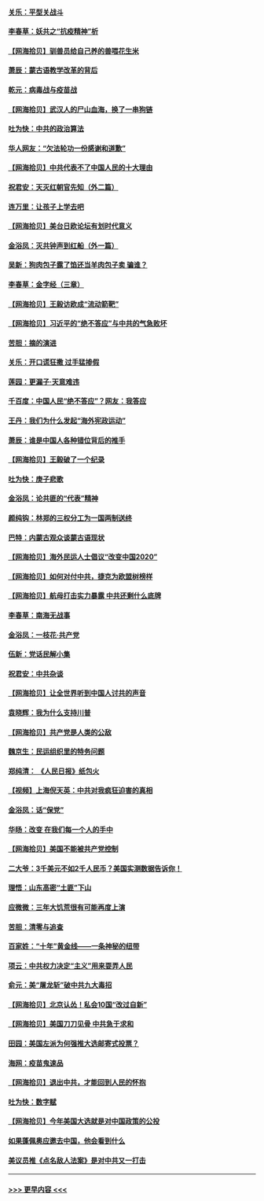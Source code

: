 #### [关乐：平型关战斗](../pages/nsc993/n12395387.md?t=09112202) 
#### [李春草：妖共之“抗疫精神”析](../pages/nsc993/n12395240.md?t=09112202) 
#### [【网海拾贝】驯兽员给自己养的兽喂花生米](../pages/nsc993/n12393919.md?t=09112202) 
#### [萧辰：蒙古语教学改革的背后](../pages/nsc993/n12393677.md?t=09112202) 
#### [乾元：病毒战与疫苗战](../pages/nsc993/n12393107.md?t=09112202) 
#### [【网海拾贝】武汉人的尸山血海，换了一串狗链](../pages/nsc993/n12393043.md?t=09112202) 
#### [吐为快：中共的政治算法](../pages/nsc993/n12390506.md?t=09112202) 
#### [华人网友：“欠法轮功一份感谢和道歉”](../pages/nsc993/n12390098.md?t=09112202) 
#### [【网海拾贝】中共代表不了中国人民的十大理由](../pages/nsc993/n12388155.md?t=09112202) 
#### [祝君安：天灭红朝官先知（外二篇）](../pages/nsc993/n12387957.md?t=09112202) 
#### [连万里：让孩子上学去吧](../pages/nsc993/n12385309.md?t=09112202) 
#### [【网海拾贝】美台日欧论坛有划时代意义](../pages/nsc993/n12385232.md?t=09112202) 
#### [金浴凤：灭共钟声到红船（外一篇）](../pages/nsc993/n12385154.md?t=09112202) 
#### [吴新：狗肉包子露了馅还当羊肉包子卖 骗谁？](../pages/nsc993/n12385133.md?t=09112202) 
#### [李春草：金字经（三章）](../pages/nsc993/n12383691.md?t=09112202) 
#### [【网海拾贝】王毅访欧成“流动箭靶”](../pages/nsc993/n12383338.md?t=09112202) 
#### [【网海拾贝】习近平的“绝不答应”与中共的气急败坏](../pages/nsc993/n12382819.md?t=09112202) 
#### [苦胆：摘的演进](../pages/nsc993/n12382619.md?t=09112202) 
#### [关乐：开口谎狂撒 过手猛掺假](../pages/nsc993/n12382604.md?t=09112202) 
#### [莲园：更漏子‧天意难违](../pages/nsc993/n12382598.md?t=09112202) 
#### [千百度：中国人民“绝不答应”？网友：我答应](../pages/nsc993/n12382024.md?t=09112202) 
#### [王丹：我们为什么发起“海外宪政运动”](../pages/nsc993/n12380286.md?t=09112202) 
#### [萧辰：谁是中国人各种错位背后的推手](../pages/nsc993/n12379800.md?t=09112202) 
#### [【网海拾贝】王毅破了一个纪录](../pages/nsc993/n12379251.md?t=09112202) 
#### [吐为快：庚子悲歌](../pages/nsc993/n12378821.md?t=09112202) 
#### [金浴凤：论共匪的“代表”精神](../pages/nsc993/n12377546.md?t=09112202) 
#### [颜纯钩：林郑的三权分工为一国两制送终](../pages/nsc993/n12377306.md?t=09112202) 
#### [巴特：内蒙古观众谈蒙古语现状](../pages/nsc993/n12376923.md?t=09112202) 
#### [【网海拾贝】海外民运人士倡议“改变中国2020”](../pages/nsc993/n12376682.md?t=09112202) 
#### [【网海拾贝】如何对付中共，捷克为欧盟树榜样](../pages/nsc993/n12374209.md?t=09112202) 
#### [【网海拾贝】航母打击实力暴露 中共还剩什么底牌](../pages/nsc993/n12371825.md?t=09112202) 
#### [李春草：南海无战事](../pages/nsc993/n12371159.md?t=09112202) 
#### [金浴凤：一枝花·共产党](../pages/nsc993/n12368757.md?t=09112202) 
#### [伍新：党话民解小集](../pages/nsc993/n12366907.md?t=09112202) 
#### [祝君安：中共杂谈](../pages/nsc993/n12366076.md?t=09112202) 
#### [【网海拾贝】让全世界听到中国人讨共的声音](../pages/nsc993/n12365569.md?t=09112202) 
#### [袁晓辉：我为什么支持川普](../pages/nsc993/n12362670.md?t=09112202) 
#### [【网海拾贝】共产党是人类的公敌](../pages/nsc993/n12363182.md?t=09112202) 
#### [魏京生：民运组织里的特务问题](../pages/nsc993/n12363010.md?t=09112202) 
#### [郑纯清： 《人民日报》纸包火](../pages/nsc993/n12362706.md?t=09112202) 
#### [【视频】上海倪天英：中共对我疯狂迫害的真相](../pages/nsc993/n12356341.md?t=09112202) 
#### [金浴凤：话“保党”](../pages/nsc993/n12361867.md?t=09112202) 
#### [华旸：改变 在我们每一个人的手中](../pages/nsc993/n12361774.md?t=09112202) 
#### [【网海拾贝】美国不能被共产党控制](../pages/nsc993/n12360271.md?t=09112202) 
#### [二大爷：3千美元不如2千人民币？美国实测数据告诉你！](../pages/nsc993/n12358563.md?t=09112202) 
#### [理悟：山东高密“土匪”下山](../pages/nsc993/n12358535.md?t=09112202) 
#### [应微微：三年大饥荒很有可能再度上演](../pages/nsc993/n12358523.md?t=09112202) 
#### [苦胆：清零与追查](../pages/nsc993/n12358501.md?t=09112202) 
#### [百家姓：“十年”黄金线——一条神秘的纽带](../pages/nsc993/n12358319.md?t=09112202) 
#### [项云：中共权力决定“主义”用来耍弄人民](../pages/nsc993/n12358172.md?t=09112202) 
#### [俞元：美“屠龙斩”破中共九大毒招](../pages/nsc993/n12357822.md?t=09112202) 
#### [【网海拾贝】北京认怂！私会10国“改过自新”](../pages/nsc993/n12357784.md?t=09112202) 
#### [【网海拾贝】美国刀刀见骨 中共急于求和](../pages/nsc993/n12355511.md?t=09112202) 
#### [田园：美国左派为何强推大选邮寄式投票？](../pages/nsc993/n12352963.md?t=09112202) 
#### [海网：疫苗鬼速品](../pages/nsc993/n12354438.md?t=09112202) 
#### [【网海拾贝】退出中共，才能回到人民的怀抱](../pages/nsc993/n12352634.md?t=09112202) 
#### [吐为快：数字赋](../pages/nsc993/n12352317.md?t=09112202) 
#### [【网海拾贝】今年美国大选就是对中国政策的公投](../pages/nsc993/n12350973.md?t=09112202) 
#### [如果蓬佩奥应邀去中国，他会看到什么](../pages/nsc993/n12350945.md?t=09112202) 
#### [美议员推《点名敌人法案》是对中共又一打击](../pages/nsc993/n12350765.md?t=09112202) 

----
#### [ >>> 更早内容 <<< ](../indexes/nsc993-earlier.md)
